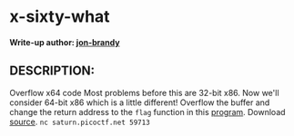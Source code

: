 # x-sixty-what
#### Write-up author: [jon-brandy](https://github.com/jon-brandy)
## DESCRIPTION:
Overflow x64 code 
Most problems before this are 32-bit x86.
Now we'll consider 64-bit x86 which is a little different! 
Overflow the buffer and change the return address to the `flag` function in this [program](). 
Download [source](). `nc saturn.picoctf.net 59713`
